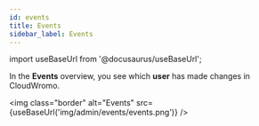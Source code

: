 ```yaml
---
id: events
title: Events
sidebar_label: Events
---
```


import useBaseUrl from '@docusaurus/useBaseUrl';

In the **Events** overview, you see which **user** has made changes in CloudWromo.

<img class="border" alt="Events" src={useBaseUrl('img/admin/events/events.png')} />

